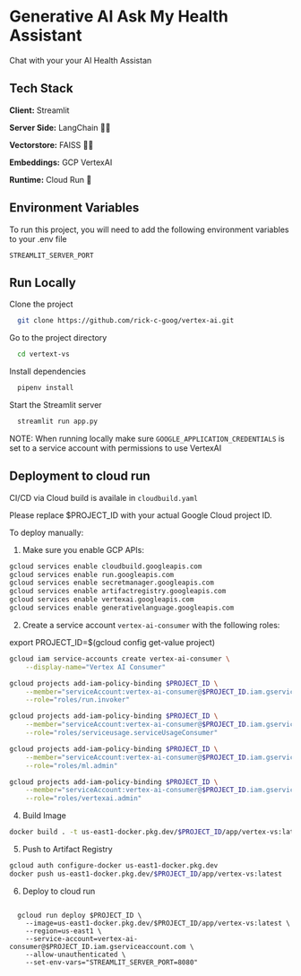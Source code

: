 
# Generative AI Ask My Health Assistant

Chat with your your AI Health Assistan


## Tech Stack


**Client:** Streamlit

**Server Side:** LangChain  🦜🔗


**Vectorstore:** FAISS  🦜🔗

**Embeddings:** GCP VertexAI  

**Runtime:** Cloud Run   🌲


## Environment Variables

To run this project, you will need to add the following environment variables to your .env file

`STREAMLIT_SERVER_PORT`


## Run Locally


Clone the project

```bash
  git clone https://github.com/rick-c-goog/vertex-ai.git
```

Go to the project directory

```bash
  cd vertext-vs
```

Install dependencies

```bash
  pipenv install
```

Start the Streamlit server

```bash
  streamlit run app.py
```

NOTE: When running locally make sure `GOOGLE_APPLICATION_CREDENTIALS` is set to a service account with permissions to use VertexAI


## Deployment to cloud run

CI/CD via Cloud build is availale in ```cloudbuild.yaml```

Please replace $PROJECT_ID with your actual Google Cloud project ID.

To deploy manually:

1. Make sure you enable GCP APIs:

```bash
gcloud services enable cloudbuild.googleapis.com
gcloud services enable run.googleapis.com
gcloud services enable secretmanager.googleapis.com
gcloud services enable artifactregistry.googleapis.com
gcloud services enable vertexai.googleapis.com
gcloud services enable generativelanguage.googleapis.com

```

2. Create a service account `vertex-ai-consumer` with the following roles:

export PROJECT_ID=$(gcloud config get-value project)


```bash
gcloud iam service-accounts create vertex-ai-consumer \
    --display-name="Vertex AI Consumer"

gcloud projects add-iam-policy-binding $PROJECT_ID \
    --member="serviceAccount:vertex-ai-consumer@$PROJECT_ID.iam.gserviceaccount.com" \
    --role="roles/run.invoker"

gcloud projects add-iam-policy-binding $PROJECT_ID \
    --member="serviceAccount:vertex-ai-consumer@$PROJECT_ID.iam.gserviceaccount.com" \
    --role="roles/serviceusage.serviceUsageConsumer"

gcloud projects add-iam-policy-binding $PROJECT_ID \
    --member="serviceAccount:vertex-ai-consumer@$PROJECT_ID.iam.gserviceaccount.com" \
    --role="roles/ml.admin"

gcloud projects add-iam-policy-binding $PROJECT_ID \
    --member="serviceAccount:vertex-ai-consumer@$PROJECT_ID.iam.gserviceaccount.com" \
    --role="roles/vertexai.admin"

```
4. Build Image
```bash
docker build . -t us-east1-docker.pkg.dev/$PROJECT_ID/app/vertex-vs:latest
```

5. Push to Artifact Registry
```bash
gcloud auth configure-docker us-east1-docker.pkg.dev
docker push us-east1-docker.pkg.dev/$PROJECT_ID/app/vertex-vs:latest
```

6. Deploy to cloud run
```

  gcloud run deploy $PROJECT_ID \
    --image=us-east1-docker.pkg.dev/$PROJECT_ID/app/vertex-vs:latest \
    --region=us-east1 \
    --service-account=vertex-ai-consumer@$PROJECT_ID.iam.gserviceaccount.com \
    --allow-unauthenticated \
    --set-env-vars="STREAMLIT_SERVER_PORT=8080" 
   
```
